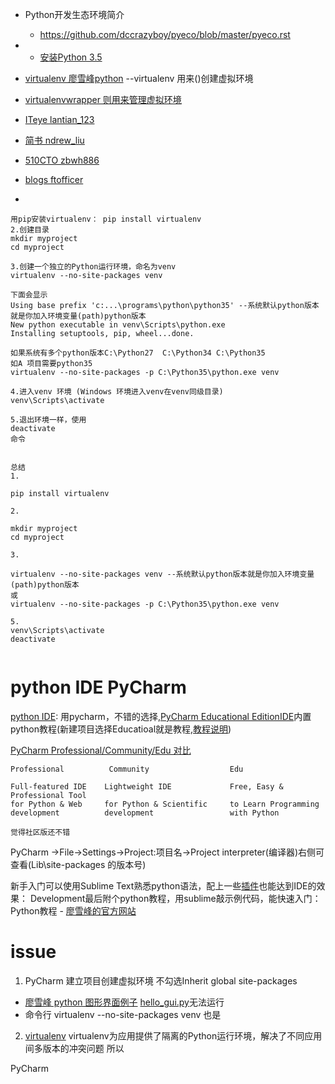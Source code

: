 * Python开发生态环境简介
  * https://github.com/dccrazyboy/pyeco/blob/master/pyeco.rst
* * [安装Python 3.5](http://www.liaoxuefeng.com/wiki/0014316089557264a6b348958f449949df42a6d3a2e542c000/0014316090478912dab2a3a9e8f4ed49d28854b292f85bb000)
* [virtualenv 廖雪峰python](http://www.liaoxuefeng.com/wiki/0014316089557264a6b348958f449949df42a6d3a2e542c000/001432712108300322c61f256c74803b43bfd65c6f8d0d0000) --virtualenv 用来()创建虚拟环境
* [virtualenvwrapper 则用来管理虚拟环境](https://virtualenvwrapper.readthedocs.org/en/latest/install.html)
* [ITeye lantian_123](http://liuzhijun.iteye.com/blog/1872241)

* [简书 ndrew_liu ](http://www.jianshu.com/p/08c657bd34f1)
* [510CTO zbwh886](http://qicheng0211.blog.51cto.com/3958621/1561685)
* [blogs ftofficer](http://blogs.360.cn/blog/how-360-uses-python-1-virtualenv/)
* 
```
用pip安装virtualenv： pip install virtualenv
2.创建目录
mkdir myproject
cd myproject

3.创建一个独立的Python运行环境，命名为venv
virtualenv --no-site-packages venv

下面会显示
Using base prefix 'c:...\programs\python\python35' --系统默认python版本就是你加入环境变量(path)python版本
New python executable in venv\Scripts\python.exe
Installing setuptools, pip, wheel...done.

如果系统有多个python版本C:\Python27  C:\Python34 C:\Python35
如A 项目需要python35
virtualenv --no-site-packages -p C:\Python35\python.exe venv

4.进入venv 环境 (Windows 环境进入venv在venv同级目录)
venv\Scripts\activate

5.退出环境一样，使用
deactivate
命令


总结
1.

pip install virtualenv

2.

mkdir myproject
cd myproject

3.

virtualenv --no-site-packages venv --系统默认python版本就是你加入环境变量(path)python版本
或
virtualenv --no-site-packages -p C:\Python35\python.exe venv

5.
venv\Scripts\activate
deactivate


```



# python IDE PyCharm

[python IDE](https://www.zhihu.com/question/27359349/answer/37136373): 用pycharm，不错的选择,[PyCharm Educational EditionIDE](https://www.jetbrains.com/pycharm-edu/)内置python教程(新建项目选择Educatioal就是教程,[教程说明](https://www.jetbrains.com/pycharm-edu/quickstart/))


[PyCharm Professional/Community/Edu 对比](https://www.jetbrains.com/pycharm/download/#section=windows)
```
Professional          Community                  Edu

Full-featured IDE    Lightweight IDE             Free, Easy & Professional Tool
for Python & Web     for Python & Scientific     to Learn Programming
development          development                 with Python

觉得社区版还不错
```

PyCharm ->File->Settings->Project:项目名->Project interpreter(编译器)右侧可查看(Lib\site-packages 的版本号)

新手入门可以使用Sublime Text熟悉python语法，配上一些[插件](https://github.com/z007/love.appinn.com/issues/18)也能达到IDE的效果： Development最后附个python教程，用sublime敲示例代码，能快速入门：Python教程 - [廖雪峰的官方网站](http://www.liaoxuefeng.com/wiki/0014316089557264a6b348958f449949df42a6d3a2e542c000)



# issue

1. PyCharm 建立项目创建虚拟环境 不勾选Inherit global site-packages
 * [廖雪峰 python 图形界面例子](http://www.liaoxuefeng.com/wiki/0014316089557264a6b348958f449949df42a6d3a2e542c000/00143200341926302f99cf6f6414dca9dfaaf6e5a25a5b1000) [hello_gui.py](https://github.com/michaelliao/learn-python3/blob/master/samples/gui/hello_gui.py)无法运行
 * 命令行 virtualenv --no-site-packages venv 也是
2.  [virtualenv](http://www.liaoxuefeng.com/wiki/0014316089557264a6b348958f449949df42a6d3a2e542c000/001432712108300322c61f256c74803b43bfd65c6f8d0d0000) 
   virtualenv为应用提供了隔离的Python运行环境，解决了不同应用间多版本的冲突问题
   所以 


PyCharm 
